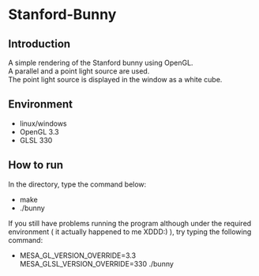 # Stanford-Bunny

## Introduction
A simple rendering of the Stanford bunny using OpenGL.  
A parallel and a point light source are used.  
The point light source is displayed in the window as a white cube.

## Environment
- linux/windows
- OpenGL 3.3
- GLSL 330

## How to run
In the directory, type the command below:

- make
- ./bunny

If you still have problems running the program although under the required environment ( it actually happened to me XDDD:) ), try typing the following command:

- MESA\_GL\_VERSION\_OVERRIDE=3.3 MESA\_GLSL\_VERSION\_OVERRIDE=330 ./bunny
